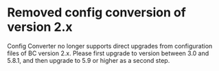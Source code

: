 # Removed config conversion of version 2.x
Config Converter no longer supports direct upgrades from configuration files of BC version 2.x. Please first upgrade to version between 3.0 and 5.8.1, and then upgrade to 5.9 or higher as a second step.

